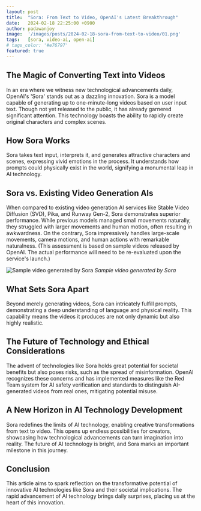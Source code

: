 ```yaml
---
layout: post
title:  "Sora: From Text to Video, OpenAI's Latest Breakthrough"
date:   2024-02-18 22:25:00 +0900
author: padawanjoy
image:  '/images/posts/2024-02-18-sora-from-text-to-video/01.png'
tags:   [sora, video-ai, open-ai]
# tags_color: '#e76797'
featured: true
---
```

## The Magic of Converting Text into Videos

In an era where we witness new technological advancements daily, OpenAI's 'Sora' stands out as a dazzling innovation. Sora is a model capable of generating up to one-minute-long videos based on user input text. Though not yet released to the public, it has already garnered significant attention. This technology boasts the ability to rapidly create original characters and complex scenes.

## How Sora Works

Sora takes text input, interprets it, and generates attractive characters and scenes, expressing vivid emotions in the process. It understands how prompts could physically exist in the world, signifying a monumental leap in AI technology.

## Sora vs. Existing Video Generation AIs

When compared to existing video generation AI services like Stable Video Diffusion (SVD), Pika, and Runway Gen-2, Sora demonstrates superior performance. While previous models managed small movements naturally, they struggled with larger movements and human motion, often resulting in awkwardness. On the contrary, Sora impressively handles large-scale movements, camera motions, and human actions with remarkable naturalness. (This assessment is based on sample videos released by OpenAI. The actual performance will need to be re-evaluated upon the service's launch.)

![Sample video generated by Sora]({{site.baseurl}}/images/posts/2024-02-18-sora-from-text-to-video/02.gif)
*Sample video generated by Sora*

## What Sets Sora Apart

Beyond merely generating videos, Sora can intricately fulfill prompts, demonstrating a deep understanding of language and physical reality. This capability means the videos it produces are not only dynamic but also highly realistic.

## The Future of Technology and Ethical Considerations

The advent of technologies like Sora holds great potential for societal benefits but also poses risks, such as the spread of misinformation. OpenAI recognizes these concerns and has implemented measures like the Red Team system for AI safety verification and standards to distinguish AI-generated videos from real ones, mitigating potential misuse.

## A New Horizon in AI Technology Development

Sora redefines the limits of AI technology, enabling creative transformations from text to video. This opens up endless possibilities for creators, showcasing how technological advancements can turn imagination into reality. The future of AI technology is bright, and Sora marks an important milestone in this journey.

## Conclusion

This article aims to spark reflection on the transformative potential of innovative AI technologies like Sora and their societal implications. The rapid advancement of AI technology brings daily surprises, placing us at the heart of this innovation.